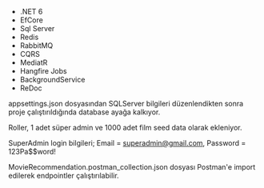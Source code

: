 - .NET 6
- EfCore
- Sql Server
- Redis
- RabbitMQ
- CQRS
- MediatR
- Hangfire Jobs
- BackgroundService
- ReDoc

appsettings.json dosyasından SQLServer bilgileri düzenlendikten sonra proje çalıştırıldığında database ayağa kalkıyor.

Roller, 1 adet süper admin ve 1000 adet film seed data olarak ekleniyor.

SuperAdmin login bilgileri; 
 Email = superadmin@gmail.com,
 Password = 123Pa$$word!

MovieRecommendation.postman_collection.json dosyası Postman'e import edilerek endpointler çalıştırılabilir.
